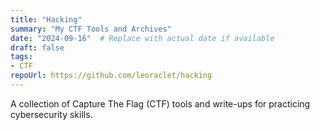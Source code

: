 ```yaml
---
title: "Hacking"
summary: "My CTF Tools and Archives"
date: "2024-09-16"  # Replace with actual date if available
draft: false
tags:
- CTF
repoUrl: https://github.com/leoraclet/hacking
---
```

A collection of Capture The Flag (CTF) tools and write-ups for practicing cybersecurity skills.
